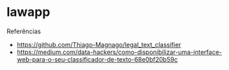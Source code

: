 # lawapp

Referẽncias

* https://github.com/Thiago-Magnago/legal_text_classifier
* https://medium.com/data-hackers/como-disponibilizar-uma-interface-web-para-o-seu-classificador-de-texto-68e0bf20b59c
